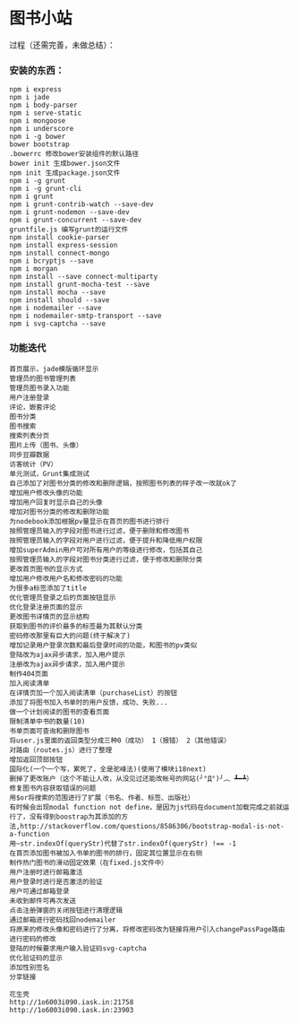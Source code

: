图书小站
============

过程（还需完善，未做总结）：

### 安装的东西：
	npm i express
	npm i jade
	npm i body-parser
	npm i serve-static
	npm i mongoose
	npm i underscore
	npm i -g bower
	bower bootstrap
	.bowerrc 修改bower安装组件的默认路径
	bower init 生成bower.json文件
	npm init 生成package.json文件
	npm i -g grunt
	npm i -g grunt-cli
	npm i grunt
	npm i grunt-contrib-watch --save-dev
	npm i grunt-nodemon --save-dev
	npm i grunt-concurrent --save-dev
	gruntfile.js 编写grunt的运行文件
	npm install cookie-parser
	npm install express-session
	npm install connect-mongo
	npm i bcryptjs --save
	npm i morgan
	npm install --save connect-multiparty
	npm install grunt-mocha-test --save
	npm install mocha --save
	npm install should --save
	npm i nodemailer --save
	npm i nodemailer-smtp-transport --save
	npm i svg-captcha --save



### 功能迭代
	首页展示，jade模版循环显示
	管理员的图书管理列表
	管理员图书录入功能
	用户注册登录
	评论，嵌套评论
	图书分类
	图书搜索
	搜索列表分页
	图片上传（图书、头像）
	同步豆瓣数据
	访客统计（PV）
	单元测试，Grunt集成测试
	自己添加了对图书分类的修改和删除逻辑，按照图书列表的样子改一改就ok了
	增加用户修改头像的功能
	增加用户回复时显示自己的头像
	增加对图书分类的修改和删除功能
	为nodebook添加根据pv量显示在首页的图书进行排行
	按照管理员输入的字段对图书进行过滤，便于删除和修改图书
	按照管理员输入的字段对用户进行过滤，便于提升和降低用户权限
	增加superAdmin用户可对所有用户的等级进行修改，包括其自己
	按照管理员输入的字段对图书分类进行过滤，便于修改和删除分类
	更改首页图书的显示方式
	增加用户修改用户名和修改密码的功能
	为很多a标签添加了title
	优化管理员登录之后的页面按钮显示
	优化登录注册页面的显示
	更改图书详情页的显示结构
	获取到图书的评价最多的标签最为其默认分类
	密码修改那里有巨大的问题(终于解决了)
	增加记录用户登录次数和最后登录时间的功能，和图书的pv类似
	登陆改为ajax异步请求，加入用户提示
	注册改为ajax异步请求，加入用户提示
	制作404页面
	加入阅读清单
	在详情页加一个加入阅读清单（purchaseList）的按钮
	添加了将图书加入书单时的用户反馈，成功、失败...
	做一个计划阅读的图书的查看页面
	限制清单中书的数量(10)
	书单页面可查询和删除图书
	将user.js里面的返回类型分成三种0（成功） 1（报错） 2（其他错误）
	对路由（routes.js）进行了整理
	增加返回顶部按钮
	国际化(一个一个写，累死了，全是驼峰法)(使用了模块i18next)
	删掉了更改账户（这个不能让人改，从没见过还能改帐号的网站(╯°Д°)╯︵ ┻━┻）
	修复图书内容获取错误的问题
	用$or将搜索的范围进行了扩展（书名、作者、标签、出版社）
	有时候会出现modal function not define，是因为js代码在document加载完成之前就运行了，没有得到boostrap为其添加的方法,http://stackoverflow.com/questions/8586306/bootstrap-modal-is-not-a-function
	用~str.indexOf(queryStr)代替了str.indexOf(queryStr) !== -1
	在首页添加图书被加入书单的图书的排行，固定其位置显示在右侧
	制作热门图书的滑动固定效果（在fixed.js文件中）
	用户注册时进行邮箱激活
	用户登录时进行是否激活的验证
	用户可通过邮箱登录
	未收到邮件可再次发送
	点击注册弹窗的关闭按钮进行清理逻辑
	通过邮箱进行密码找回nodemailer
	将原来的修改头像和密码进行了分离，将修改密码改为链接将用户引入changePassPage路由进行密码的修改
	登陆的时候要求用户输入验证码svg-captcha
	优化验证码的显示
	添加性别签名
	分享链接

	花生壳
	http://1o6003i090.iask.in:21758
	http://1o6003i090.iask.in:23903